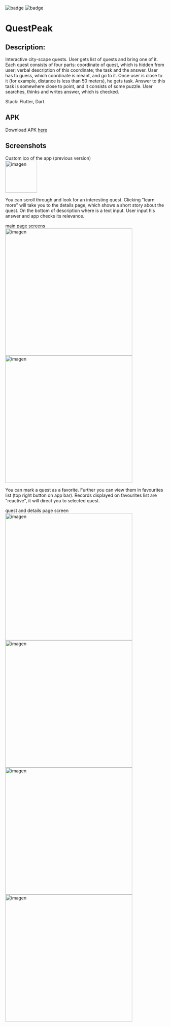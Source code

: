 ![badge](https://github.com/Amirka-Kh/QuestPeaker/actions/workflows/firebase-hosting-merge.yml/badge.svg)
![badge](https://github.com/Amirka-Kh/QuestPeaker/actions/workflows/firebase-hosting-pull-request.yml/badge.svg)

# QuestPeak
## Description:
Interactive city-scape quests.
User gets list of quests and bring one of it. Each quest consists of four parts: coordinate of quest, which is hidden from user; verbal description of this coordinate; the task and the answer. User has to guess, which coordinate is meant, and go to it. Once user is close to it (for example, distance is less than 50 meters), he gets task. Answer to this task is somewhere close to point, and it consists of some puzzle. User searches, thinks and writes answer, which is checked.

Stack: Flutter, Dart.

## APK

Download APK [here](https://github.com/Amirka-Kh/QuestPeaker/blob/main/build/app/outputs/apk/release/app-release.apk)

## Screenshots

Custom ico of the app (previous version)
<br/>
<img width="100" alt="imagen" src="/Screenshots/img.png">

You can scroll through and look for an interesting quest. Clicking "learn more" will take you to the details page, which shows a short story about the quest.
On the bottom of description where is a text input. User input his answer and app checks its relevance.

main page screens
<br/>
<img width="400" alt="imagen" src="/Screenshots/img_1.png">
<img width="400" alt="imagen" src="/Screenshots/img_2.png">

You can mark a quest as a favorite. Further you can view them in favourites list (top right button on app bar). Records displayed on favourites list are "reactive", it will direct you to selected quest.

quest and details page screen
<br/>
<img width="400" alt="imagen" src="/Screenshots/img_3.png">
<img width="400" alt="imagen" src="/Screenshots/img_4.png">
<img width="400" alt="imagen" src="/Screenshots/img_5.png">
<img width="400" alt="imagen" src="/Screenshots/img_6.png">
